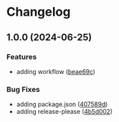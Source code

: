 # Changelog

## 1.0.0 (2024-06-25)


### Features

* adding workflow ([beae69c](https://github.com/fallard84/bullfrog/commit/beae69c760feef0dfd12e0639d849741c5f58997))


### Bug Fixes

* adding package.json ([407589d](https://github.com/fallard84/bullfrog/commit/407589d7efa2ef641088dc0465c6182f54e33c0f))
* adding release-please ([4b5d002](https://github.com/fallard84/bullfrog/commit/4b5d002d3c91d36ee16fb267a912dd1b79e3a896))
